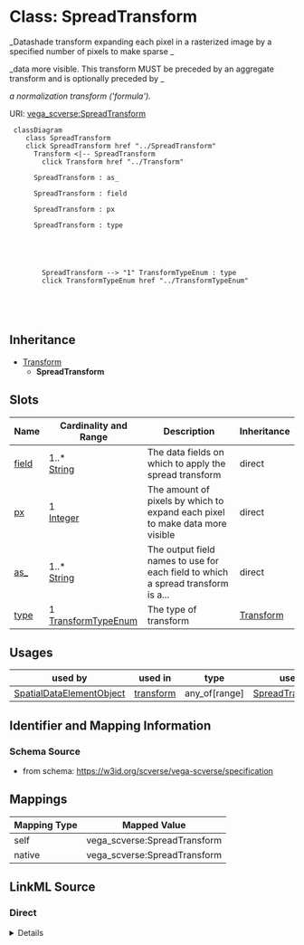 

# Class: SpreadTransform 


_Datashade transform expanding each pixel in a rasterized image by a specified number of pixels to make sparse _

_data more visible. This transform MUST be preceded by an aggregate transform and is optionally preceded by _

_a normalization transform ('formula')._





URI: [vega_scverse:SpreadTransform](https://w3id.org/scverse/vega-scverse/SpreadTransform)






```mermaid
 classDiagram
    class SpreadTransform
    click SpreadTransform href "../SpreadTransform"
      Transform <|-- SpreadTransform
        click Transform href "../Transform"
      
      SpreadTransform : as_
        
      SpreadTransform : field
        
      SpreadTransform : px
        
      SpreadTransform : type
        
          
    
        
        
        SpreadTransform --> "1" TransformTypeEnum : type
        click TransformTypeEnum href "../TransformTypeEnum"
    

        
      
```





## Inheritance
* [Transform](Transform.md)
    * **SpreadTransform**



## Slots

| Name | Cardinality and Range | Description | Inheritance |
| ---  | --- | --- | --- |
| [field](field.md) | 1..* <br/> [String](String.md) | The data fields on which to apply the spread transform | direct |
| [px](px.md) | 1 <br/> [Integer](Integer.md) | The amount of pixels by which to expand each pixel to make data more visible | direct |
| [as_](as_.md) | 1..* <br/> [String](String.md) | The output field names to use for each field to which a spread transform is a... | direct |
| [type](type.md) | 1 <br/> [TransformTypeEnum](TransformTypeEnum.md) | The type of transform | [Transform](Transform.md) |





## Usages

| used by | used in | type | used |
| ---  | --- | --- | --- |
| [SpatialDataElementObject](SpatialDataElementObject.md) | [transform](transform.md) | any_of[range] | [SpreadTransform](SpreadTransform.md) |






## Identifier and Mapping Information







### Schema Source


* from schema: https://w3id.org/scverse/vega-scverse/specification




## Mappings

| Mapping Type | Mapped Value |
| ---  | ---  |
| self | vega_scverse:SpreadTransform |
| native | vega_scverse:SpreadTransform |







## LinkML Source

<!-- TODO: investigate https://stackoverflow.com/questions/37606292/how-to-create-tabbed-code-blocks-in-mkdocs-or-sphinx -->

### Direct

<details>
```yaml
name: SpreadTransform
description: "Datashade transform expanding each pixel in a rasterized image by a\
  \ specified number of pixels to make sparse \ndata more visible. This transform\
  \ MUST be preceded by an aggregate transform and is optionally preceded by \na normalization\
  \ transform ('formula')."
from_schema: https://w3id.org/scverse/vega-scverse/specification
rank: 1000
is_a: Transform
slot_usage:
  type:
    name: type
    ifabsent: string(spread)
    equals_string: spread
attributes:
  field:
    name: field
    description: "The data fields on which to apply the spread transform. This array\
      \ should align with the as \narrays."
    from_schema: https://w3id.org/scverse/vega-scverse/data
    domain_of:
    - AggregateTransform
    - SpreadTransform
    - ContinuousColorDomain
    - ColorItem
    - AxisItem
    - ConditionalFillUpdate
    range: string
    required: true
    multivalued: true
  px:
    name: px
    description: The amount of pixels by which to expand each pixel to make data more
      visible.
    from_schema: https://w3id.org/scverse/vega-scverse/data
    rank: 1000
    domain_of:
    - SpreadTransform
    range: integer
    required: true
  as_:
    name: as_
    description: "The output field names to use for each field to which a spread transform\
      \ is applied. In the initial \nimplementation this is the same as the values\
      \ in 'field'."
    from_schema: https://w3id.org/scverse/vega-scverse/data
    domain_of:
    - AggregateTransform
    - SpreadTransform
    - NormalizationFormulaTransform
    range: string
    required: true
    multivalued: true

```
</details>

### Induced

<details>
```yaml
name: SpreadTransform
description: "Datashade transform expanding each pixel in a rasterized image by a\
  \ specified number of pixels to make sparse \ndata more visible. This transform\
  \ MUST be preceded by an aggregate transform and is optionally preceded by \na normalization\
  \ transform ('formula')."
from_schema: https://w3id.org/scverse/vega-scverse/specification
rank: 1000
is_a: Transform
slot_usage:
  type:
    name: type
    ifabsent: string(spread)
    equals_string: spread
attributes:
  field:
    name: field
    description: "The data fields on which to apply the spread transform. This array\
      \ should align with the as \narrays."
    from_schema: https://w3id.org/scverse/vega-scverse/data
    alias: field
    owner: SpreadTransform
    domain_of:
    - AggregateTransform
    - SpreadTransform
    - ContinuousColorDomain
    - ColorItem
    - AxisItem
    - ConditionalFillUpdate
    range: string
    required: true
    multivalued: true
  px:
    name: px
    description: The amount of pixels by which to expand each pixel to make data more
      visible.
    from_schema: https://w3id.org/scverse/vega-scverse/data
    rank: 1000
    alias: px
    owner: SpreadTransform
    domain_of:
    - SpreadTransform
    range: integer
    required: true
  as_:
    name: as_
    description: "The output field names to use for each field to which a spread transform\
      \ is applied. In the initial \nimplementation this is the same as the values\
      \ in 'field'."
    from_schema: https://w3id.org/scverse/vega-scverse/data
    alias: as_
    owner: SpreadTransform
    domain_of:
    - AggregateTransform
    - SpreadTransform
    - NormalizationFormulaTransform
    range: string
    required: true
    multivalued: true
  type:
    name: type
    description: The type of transform.
    from_schema: https://w3id.org/scverse/vega-scverse/data
    rank: 1000
    ifabsent: string(spread)
    alias: type
    owner: SpreadTransform
    domain_of:
    - Transform
    - Format
    - Scale
    - Legend
    - Mark
    - TextMark
    - GroupMark
    range: TransformTypeEnum
    required: true
    equals_string: spread

```
</details>
